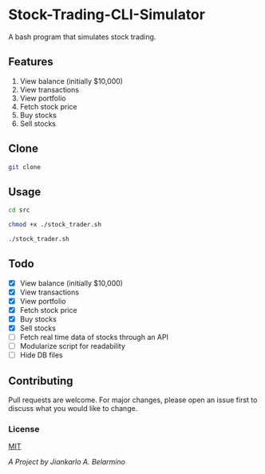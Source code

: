 # Stock-Trading-CLI-Simulator

A bash program that simulates stock trading. 

## Features

1. View balance (initially $10,000)
2. View transactions
3. View portfolio
4. Fetch stock price
5. Buy stocks 
6. Sell stocks 

## Clone

```bash
git clone 
```

## Usage 

```bash
cd src 

chmod +x ./stock_trader.sh 

./stock_trader.sh
```

## Todo

- [x] View balance (initially $10,000)
- [x] View transactions
- [x] View portfolio
- [x] Fetch stock price
- [x] Buy stocks 
- [x] Sell stocks 
- [ ] Fetch real time data of stocks through an API
- [ ] Modularize script for readability
- [ ] Hide DB files

## Contributing

Pull requests are welcome. For major changes, please open an issue first to discuss what you would like to change.

### License

[MIT](https://choosealicense.com/licenses/mit/)

_A Project by Jiankarlo A. Belarmino_
